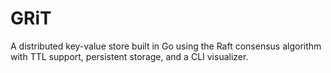 # GRiT
A distributed key-value store built in Go using the Raft consensus algorithm with TTL support, persistent storage, and a CLI visualizer.
